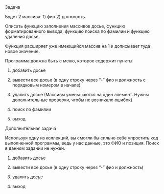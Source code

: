 Задача

Будет 2 массива: 1) фио 2) должность.

Описать функцию заполнения массивов досье, функцию форматированного вывода, функцию поиска по фамилии и функцию удаления досье.

Функция расширяет уже имеющийся массив на 1 и дописывает туда новое значение.

Программа должна быть с меню, которое содержит пункты:

1) добавить досье

2) вывести все досье (в одну строку через “-” фио и должность с порядковым номером в начале)

3) удалить досье (Массивы уменьшаются на один элемент. Нужны дополнительные проверки, чтобы не возникало ошибок)

4) поиск по фамилии

5) выход

Дополнительная задача

Используя одну из коллекций, вы смогли бы сильно себе упростить код выполненной программы, ведь у нас данные, это ФИО и позиция.
Поиск в данном задании не нужен.

1) добавить досье

2) вывести все досье (в одну строку через “-” фио и должность)

3) удалить досье

4) выход
